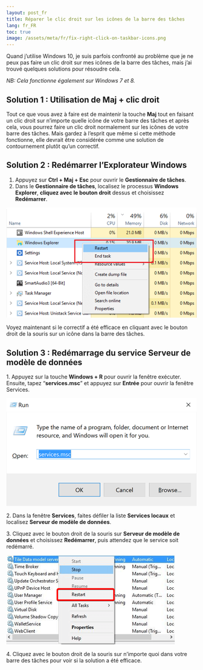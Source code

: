 ```yaml
---
layout: post_fr
title: Réparer le clic droit sur les icônes de la barre des tâches
lang: fr_FR
toc: true
image: /assets/meta/fr/fix-right-click-on-taskbar-icons.png
---
```


Quand j’utilise Windows 10, je suis parfois confronté au problème que je ne peux pas faire un clic droit sur mes icônes de la barre des tâches, mais j’ai trouvé quelques solutions pour résoudre cela.

_NB: Cela fonctionne également sur Windows 7 et 8._

## Solution 1 : Utilisation de Maj + clic droit

Tout ce que vous avez à faire est de maintenir la touche **Maj** tout en faisant un clic droit sur n’importe quelle icône de votre barre des tâches et après cela, vous pourrez faire un clic droit normalement sur les icônes de votre barre des tâches. Mais gardez à l’esprit que même si cette méthode fonctionne, elle devrait être considérée comme une solution de contournement plutôt qu’un correctif.

## Solution 2 : Redémarrer l’Explorateur Windows

1. Appuyez sur **Ctrl + Maj + Esc** pour ouvrir le **Gestionnaire de tâches**.
2. Dans le **Gestionnaire de tâches**, localisez le processus **Windows Explorer**, **cliquez avec le bouton droit** dessus et choisissez **Redémarrer**.

![Image](/assets/images/fix-right-click-on-taskbar-icons-1.png)

Voyez maintenant si le correctif a été efficace en cliquant avec le bouton droit de la souris sur un icône dans la barre des tâches.

## Solution 3 : Redémarrage du service Serveur de modèle de données

1\. Appuyez sur la touche **Windows + R** pour ouvrir la fenêtre exécuter. Ensuite, tapez “**services.msc**” et appuyez sur **Entrée** pour ouvrir la fenêtre Services.

![Image](/assets/images/fix-right-click-on-taskbar-icons-2.png)

2\. Dans la fenêtre **Services**, faites défiler la liste **Services locaux** et localisez **Serveur de modèle de données**.

3\. Cliquez avec le bouton droit de la souris sur **Serveur de modèle de données** et choisissez **Redémarrer**, puis attendez que le service soit redémarré.

![Image](/assets/images/fix-right-click-on-taskbar-icons-3.png)

4\. Cliquez avec le bouton droit de la souris sur n’importe quoi dans votre barre des tâches pour voir si la solution a été efficace.
